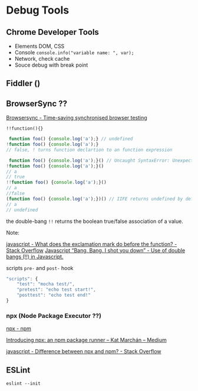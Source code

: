 # Debug Tools

## Chrome Developer Tools

* Elements DOM, CSS
* Console `console.info("variable name: ", var);`
* Network, check cache
* Souce debug with break point

## Fiddler ()



## BrowserSync  ??

[Browsersync - Time-saving synchronised browser testing](https://www.browsersync.io/ "")



<!-- vertical -->

`!!function(){}`

```js
 function foo() {console.log('a');} // undefined
!function foo() {console.log('a');} 
// false, ! turns function declartion to an function expression

 function foo() {console.log('a');}() // Uncaught SyntaxError: Unexpected token )
!function foo() {console.log('a');}() 
// a
// true
!!function foo() {console.log('a');}()
// a
//false
(function foo() {console.log('a');})() // IIFE returns undefined by default
// a
// undefined
```

the double-bang `!!` returns the boolean true/false association of a value.

Note:

[javascript - What does the exclamation mark do before the function? - Stack Overflow](https://stackoverflow.com/questions/3755606/what-does-the-exclamation-mark-do-before-the-function "")
[Javascript “Bang, Bang. I shot you down” - Use of double bangs (!!) in Javascript.](https://medium.com/swlh/javascript-bang-bang-i-shot-you-down-use-of-double-bangs-in-javascript-7c9d94446054 "")

<!-- vertical -->

scripts `pre-` and `post-` hook

```js
"scripts": {
    "test": "mocha test/",
    "pretest": "echo test start!",
    "posttest": "echo test end!"
}
```

<!-- vertical -->

### npx (Node Package Executor ??)

[npx  -  npm](https://www.npmjs.com/package/npx "")

[Introducing npx: an npm package runner – Kat Marchán – Medium](https://medium.com/@maybekatz/introducing-npx-an-npm-package-runner-55f7d4bd282b "")

[javascript - Difference between npx and npm? - Stack Overflow](https://stackoverflow.com/questions/50605219/difference-between-npx-and-npm "")

<!-- vertical -->

## ESLint

`eslint --init`
